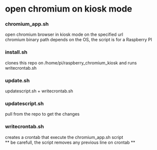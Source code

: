 # open chromium on kiosk mode

### chromium_app.sh

open chromium browser in kiosk mode on the specified url  
chromium binary path depends on the OS, the script is for a Raspberry PI  

### install.sh

clones this repo on /home/pi/raspberry_chromium_kiosk and runs writecrontab.sh

### update.sh

updatescript.sh + writecrontab.sh

### updatescript.sh

pull from the repo to get the changes

### writecrontab.sh

creates a crontab that execute the chromium_app.sh script  
** be carefull, the script removes any previous line on crontab **
